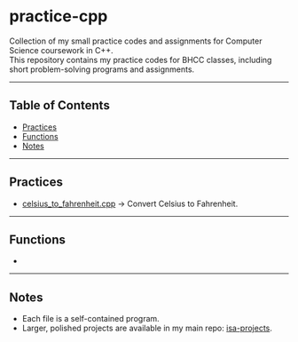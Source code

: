 # practice-cpp

Collection of my small practice codes and assignments for Computer Science coursework in C++.  
This repository contains my practice codes for BHCC classes, including short problem-solving programs and assignments.

---

## Table of Contents
- [Practices](#practices)
- [Functions](#functions)
- [Notes](#notes)


---

## Practices
- [celsius_to_fahrenheit.cpp](celsius_to_fahrenheit.cpp) → Convert Celsius to Fahrenheit.

---

## Functions
-

---

## Notes
- Each file is a self-contained program.  
- Larger, polished projects are available in my main repo: [isa-projects](https://github.com/IsaMoscatel/isa-projects).
